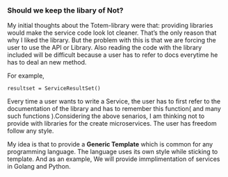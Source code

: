 ### Should we keep the libary of Not?

My initial thoughts about the Totem-library were that: providing libraries would make the service code look lot cleaner. That’s the only reason that why I liked the library. But the problem with this is that we are forcing the user to use the API or Library. Also reading the code with the library included will be difficult because a user has to refer to docs everytime he has to deal an new method.

For example,

```
resultset = ServiceResultSet()
```

Every time a user wants to write a Service, the user has to first refer to the documentation of the library and has to remember this function( and many such functions ).Considering the above senarios, I am thinking not to provide with libraries for the create microservices. The user has freedom follow any style.


My idea is that to provide a **Generic Template** which is common for any programming language. The language uses its own style while sticking to template. And as an example, We will provide immplimentation of services in Golang and Python.


